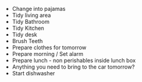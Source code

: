 
- Change into pajamas
- Tidy living area
- Tidy Bathroom
- Tidy Kitchen
- Tidy desk
- Brush Teeth
- Prepare clothes for tomorrow
- Prepare morning / Set alarm
- Prepare lunch - non perishables inside lunch box
- Anything you need to bring to the car tomorrow?
- Start dishwasher



